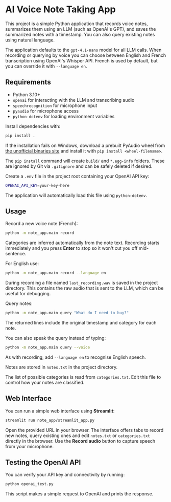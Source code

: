 # AI Voice Note Taking App

This project is a simple Python application that records voice notes, summarizes them using an LLM (such as OpenAI's GPT), and saves the summarized notes with a timestamp. You can also query existing notes using natural language.

The application defaults to the `gpt-4.1-nano` model for all LLM calls.
When recording or querying by voice you can choose between English and French
transcription using OpenAI's Whisper API. French is used by default, but you can
override it with `--language en`.

## Requirements

- Python 3.10+
 - `openai` for interacting with the LLM and transcribing audio
 - `speechrecognition` for microphone input
- `pyaudio` for microphone access
- `python-dotenv` for loading environment variables

Install dependencies with:

```bash
pip install .
```

If the installation fails on Windows, download a prebuilt PyAudio wheel from
[the unofficial binaries site](https://www.lfd.uci.edu/~gohlke/pythonlibs/#pyaudio)
and install it with `pip install <wheel-filename>`.

The `pip install` command will create `build/` and `*.egg-info` folders. These
are ignored by Git via `.gitignore` and can be safely deleted if desired.

Create a `.env` file in the project root containing your OpenAI API key:

```bash
OPENAI_API_KEY=your-key-here
```

The application will automatically load this file using `python-dotenv`.

## Usage

Record a new voice note (French):

```bash
python -m note_app.main record
```
Categories are inferred automatically from the note text.
Recording starts immediately and you press **Enter** to stop so it won't cut you
off mid-sentence.

For English use:

```bash
python -m note_app.main record --language en
```

During recording a file named `last_recording.wav` is saved in the project
directory. This contains the raw audio that is sent to the LLM, which can be
useful for debugging.

Query notes:

```bash
python -m note_app.main query "What do I need to buy?"
```
The returned lines include the original timestamp and category for each note.

You can also speak the query instead of typing:

```bash
python -m note_app.main query --voice
```

As with recording, add `--language en` to recognise English speech.

Notes are stored in `notes.txt` in the project directory.

The list of possible categories is read from `categories.txt`. Edit this file to
control how your notes are classified.

## Web Interface

You can run a simple web interface using **Streamlit**:

```bash
streamlit run note_app/streamlit_app.py
```

Open the provided URL in your browser. The interface offers tabs to record new
notes, query existing ones and edit `notes.txt` or `categories.txt` directly in
the browser. Use the **Record audio** button to capture speech from your
microphone.

## Testing the OpenAI API

You can verify your API key and connectivity by running:

```bash
python openai_test.py
```

This script makes a simple request to OpenAI and prints the response.
